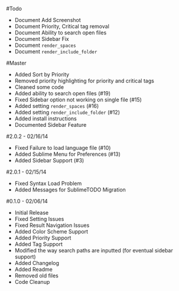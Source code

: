 #Todo
 - Document Add Screenshot
 - Document Priority, Critical tag removal
 - Document Ability to search open files
 - Document Sidebar Fix
 - Document `render_spaces`
 - Document `render_include_folder`

#Master
 - Added Sort by Priority
 - Removed priority highlighting for priority and critical tags
 - Cleaned some code
 - Added ability to search open files (#19)
 - Fixed Sidebar option not working on single file (#15)
 - Added setting `render_spaces` (#16)
 - Added setting `render_include_folder` (#12)
 - Added install instructions
 - Documented Sidebar Feature

#2.0.2 - 02/16/14
 - Fixed Failure to load language file (#10)
 - Added Sublime Menu for Preferences (#13)
 - Added Sidebar Support (#3)

#2.0.1 - 02/15/14
 - Fixed Syntax Load Problem
 - Added Messages for SublimeTODO Migration

#0.1.0 - 02/06/14
 - Initial Release
 - Fixed Setting Issues
 - Fixed Result Navigation Issues
 - Added Color Scheme Support
 - Added Priority Support
 - Added Tag Support
 - Modified the way search paths are inputted (for eventual sidebar support)
 - Added Changelog
 - Added Readme
 - Removed old files
 - Code Cleanup
